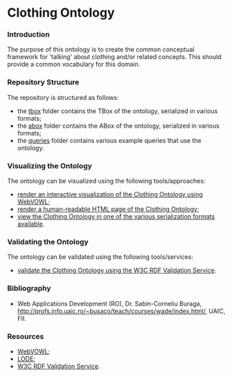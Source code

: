 # Clothing Ontology

### Introduction
The purpose of this ontology is to create the common conceptual framework for 'talking' about clothing and/or related concepts. This should provide a common vocabulary for this domain.

### Repository Structure
The repository is structured as follows:
* the [tbox](https://github.com/danielamariei/clothing-ontology/blob/master/tbox/) folder contains the TBox of the ontology, serialized in various formats;
* the [abox](https://github.com/danielamariei/clothing-ontology/blob/master/abox/) folder contains the ABox of the ontology, serialized in various formats;
* the [queries](https://github.com/danielamariei/clothing-ontology/blob/master/queries/) folder contains various example queries that use the ontology.

### Visualizing the Ontology
The ontology can be visualized using the following tools/approaches:
* [render an interactive visualization of the Clothing Ontology using WebVOWL](http://visualdataweb.de/webvowl/#iri=https://raw.githubusercontent.com/danielamariei/clothing-ontology/master/tbox/clothing-ontology.ttl);
* [render a human-readable HTML page of the Clothing Ontology](http://www.essepuntato.it/lode/closure/reasoner/https://raw.githubusercontent.com/danielamariei/clothing-ontology/master/tbox/clothing-ontology.ttl);
* [view the Clothing Ontology in one of the various serialization formats available](https://github.com/danielamariei/clothing-ontology/blob/master/tbox/).

### Validating the Ontology
The ontology can be validated using the following tools/services:
* [validate the Clothing Ontology using the W3C RDF Validation Service](https://www.w3.org/RDF/Validator/rdfval?URI=https%3A%2F%2Fraw.githubusercontent.com%2Fdanielamariei%2Fclothing-ontology%2Fmaster%2Ftbox%2Fclothing-ontology.rdf.xml&PARSE=Parse+URI%3A+&TRIPLES_AND_GRAPH=PRINT_BOTH&FORMAT=PNG_EMBED).

### Bibliography
* Web Applications Development (RO), Dr. Sabin-Corneliu Buraga, http://profs.info.uaic.ro/~busaco/teach/courses/wade/index.html/, UAIC, FII.

### Resources
* [WebVOWL](http://vowl.visualdataweb.org/webvowl.html);
* [LODE](http://www.essepuntato.it/lode);
* [W3C RDF Validation Service](https://www.w3.org/RDF/Validator/).
